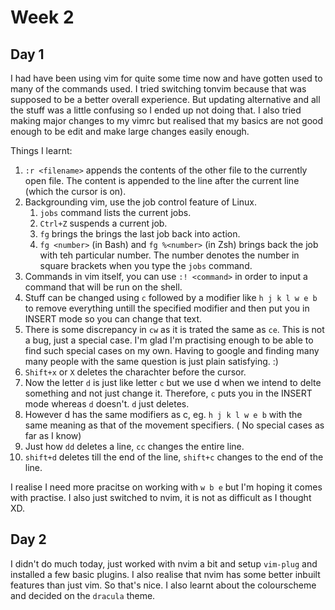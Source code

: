 # Week 2

## Day 1
I had have been using vim for quite some time now and have gotten used to many of the commands used. I tried switching tonvim because that was supposed to be a better overall experience. But updating alternative and all the stuff was a little confusing so I ended up not doing that. I also tried making major changes to my vimrc but realised that my basics are not good enough to be edit and make large changes easily enough.

Things I learnt:
1. `:r <filename>` appends the contents of the other file to the currently open file. The content is appended to the line after the current line (which the cursor is on).
2. Backgrounding vim, use the job control feature of Linux.
    1. `jobs` command lists the current jobs.
    2. `Ctrl+Z` suspends a current job.
    3. `fg` brings the brings the last job back into action.
    4. `fg <number>` (in Bash) and `fg %<number>` (in Zsh) brings back the job with teh particular number. The number denotes the number in square brackets when you type the `jobs` command.
3. Commands in vim itself, you can use `:! <command>` in order to input a command that will be run on the shell.
4. Stuff can be changed using `c` followed by a modifier like `h j k l w e b` to remove everything untill the specified modifier and then put you in INSERT mode so you can change that text.
5. There is some discrepancy in `cw` as it is trated the same as `ce`. This is not a bug, just a special case. I'm glad I'm practising enough to be able to find such special cases on my own. Having to google and finding many many people with the same question is just plain satisfying. :)
6. `Shift+x` or `X` deletes the charachter before the cursor.
7. Now the letter `d` is just like letter `c` but we use d when we intend to delte something and not just change it. Therefore, `c` puts you in the INSERT mode whereas `d` doesn't. `d` just deletes.
8. However d has the same modifiers as c, eg. `h j k l w e b` with the same meaning as that of the movement specifiers. ( No special cases as far as I know)
9. Just how `dd` deletes a line, `cc` changes the entire line.
10. `shift+d` deletes till the end of the line, `shift+c` changes to the end of the line.

I realise I need more pracitse on working with `w b e` but I'm hoping it comes with practise.
I also just switched to nvim, it is not as difficult as I thought XD.

## Day 2
I didn't do much today, just worked with nvim a bit and setup `vim-plug` and installed a few basic plugins. I also realise that nvim has some better inbuilt features than just vim. So that's nice. I also learnt about the colourscheme and decided on the `dracula` theme.
